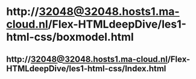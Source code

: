 # http://32048@32048.hosts1.ma-cloud.nl/Flex-HTMLdeepDive/les1-html-css/boxmodel.html
## http://32048@32048.hosts1.ma-cloud.nl/Flex-HTMLdeepDive/les1-html-css/Index.html
